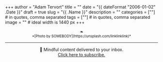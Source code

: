 +++
author = "Adam Tervort"
title = ""
date = "{{ dateFormat "2006-01-02" .Date }}"
draft = true
slug = "{{ .Name }}"
description = ""
categories = [""] # in quotes, comma separated
tags = [""] # in quotes, comma separated
image = "" # ideal width is 1440 px
+++


<center>❧</center>
<center><small> *[Photo by SOMEBODY](https://unsplash.com/linklinklink)* </small>

---

📨 Mindful content delivered to your inbox. <br>[Click here to subscribe.](https://mailchi.mp/269014a38d08/adamtervort)</center>